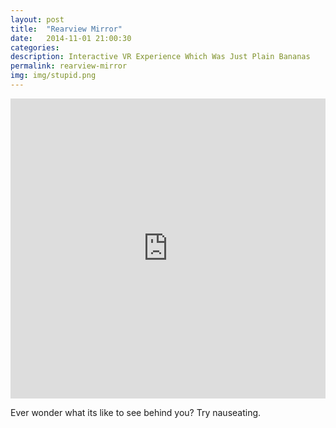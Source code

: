 ```yaml
---
layout: post
title:  "Rearview Mirror"
date:   2014-11-01 21:00:30
categories: 
description: Interactive VR Experience Which Was Just Plain Bananas
permalink: rearview-mirror
img: img/stupid.png
---
```

<div>
	<iframe width="100%" height="480" src="https://www.youtube.com/embed/fK-cwCxU4IU" frameborder="0" allowfullscreen></iframe>
</div>

<p>
	Ever wonder what its like to see behind you? Try nauseating.
</p>
